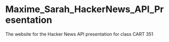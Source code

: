 # Maxime_Sarah_HackerNews_API_Presentation
The website for the Hacker News API presentation for class CART 351 
